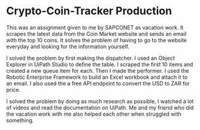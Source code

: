 # Crypto-Coin-Tracker Production
This was an assignment given to me by SAPCONET as vacation work. It scrapes the latest data from the Coin Market website and sends an email with the top 10 coins.
It solves the problem of having to go to the website everyday and looking for the information yourself.

I solved the problem by first making the dispatcher. I used an Object Explorer in UiPath Studio to define the table.
I scraped the first 10 items and created a new queue item for each.
Then I made the performer. I used the Robotic Enterprise Framework to build an Excel workbook and attach it to an email.
I also used the a free API endpoint to convert the USD to ZAR for price.

I solved the problem by doing as much research as possible, I watched a lot of videos and read the documentation on UiPath.
Me and my friend who did the vacation work with me also helped each other when struggled with something.
